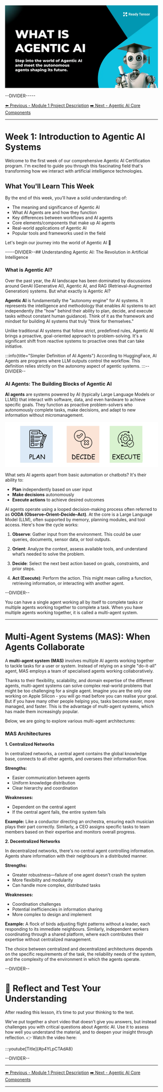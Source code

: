 ![AAIDC- What is agentic ai - hero.webp](AAIDC-%20What%20is%20agentic%20ai%20-%20hero.webp)

--DIVIDER-----

[⬅️ Previous - Module 1 Project Description](https://app.readytensor.ai/publications/4n07ViGCey0l)
[➡️ Next - Agentic AI Core Components](https://app.readytensor.ai/publications/O8OHY0ehCvdr)

---

# Week 1: Introduction to Agentic AI Systems

Welcome to the first week of our comprehensive Agentic AI Certification program. I'm excited to guide you through this fascinating field that's transforming how we interact with artificial intelligence technologies.

## What You'll Learn This Week

By the end of this week, you'll have a solid understanding of:

- The meaning and significance of Agentic AI
- What AI Agents are and how they function
- Key differences between workflows and AI agents
- Core elements/components that make up AI agents
- Real-world applications of Agentic AI
- Popular tools and frameworks used in the field

Let's begin our journey into the world of Agentic AI 🚀

-----DIVIDER--## Understanding Agentic AI: The Revolution in Artificial Intelligence

### What is Agentic AI?

Over the past year, the AI landscape has been dominated by discussions around GenAI (Generative AI), Agentic AI, and RAG (Retrieval-Augmented Generation) systems. But what exactly is Agentic AI?

**Agentic AI** is fundamentally the "autonomy engine" for AI systems. It represents the intelligence and methodology that enables AI systems to act independently (the "how" behind their ability to plan, decide, and execute tasks without constant human guidance). Think of it as the framework and mindset for building AI systems that truly "think for themselves."

Unlike traditional AI systems that follow strict, predefined rules, Agentic AI brings a proactive, goal-oriented approach to problem-solving. It's a significant shift from reactive systems to proactive ones that can take initiative.

:::info{title="Simpler Definition of AI Agents"}
According to HuggingFace, AI Agents are programs where LLM outputs control the workflow. This definition relies strictly on the autonomy aspect of agentic systems.
:::--DIVIDER--

### AI Agents: The Building Blocks of Agentic AI

**AI agents** are systems powered by AI (typically Large Language Models or LLMS) that interact with software, data, and even hardware to achieve specific goals. They function as proactive problem-solvers who autonomously complete tasks, make decisions, and adapt to new information without micromanagement.

![plan-decide-execute.jpg](plan-decide-execute.jpg)

What sets AI agents apart from basic automation or chatbots?
It's their ability to:

- **Plan** independently based on user input
- **Make decisions** autonomously
- **Execute actions** to achieve desired outcomes

AI agents operate using a looped decision-making process often referred to as **OODA (Observe–Orient–Decide–Act)**. At the core is a Large Language Model (LLM), often supported by memory, planning modules, and tool access. Here's how the cycle works:

1.  **Observe**: Gather input from the environment. This could be user queries, documents, sensor data, or tool outputs.

2.  **Orient**: Analyze the context, assess available tools, and understand what’s needed to solve the problem.

3.  **Decide**: Select the next best action based on goals, constraints, and prior steps.

4.  **Act (Execute)**: Perform the action. This might mean calling a function, retrieving information, or interacting with another agent.

--DIVIDER--

You can have a single agent working all by itself to complete tasks or multiple agents working together to complete a task. When you have multiple agents working together, it is called a multi-agent system.

---

# Multi-Agent Systems (MAS): When Agents Collaborate

A **multi-agent system (MAS)** involves multiple AI agents working together to tackle tasks for a user or system. Instead of relying on a single "do-it-all" agent, MAS employs a team of specialised agents working collaboratively.

Thanks to their flexibility, scalability, and domain expertise of the different agents, multi-agent systems can solve complex real-world problems that might be too challenging for a single agent. Imagine you are the only one working on Apple Silicon - you will go mad before you can realise your goal. But if you have many other people helping you, tasks become easier, more managed, and faster. This is the advantage of multi-agent systems, which has made them increasingly popular.

Below, we are going to explore various multi-agent architectures:

### MAS Architectures

**1. Centralized Networks**

In centralized networks, a central agent contains the global knowledge base, connects to all other agents, and oversees their information flow.

**Strengths:**

- Easier communication between agents
- Uniform knowledge distribution
- Clear hierarchy and coordination

**Weaknesses:**

- Dependent on the central agent
- If the central agent fails, the entire system fails

**Example:** Like a conductor directing an orchestra, ensuring each musician plays their part correctly. Similarly, a CEO assigns specific tasks to team members based on their expertise and monitors overall progress.

**2. Decentralized Networks**

In decentralized networks, there's no central agent controlling information. Agents share information with their neighbours in a distributed manner.

**Strengths:**

- Greater robustness—failure of one agent doesn't crash the system
- More flexibility and modularity
- Can handle more complex, distributed tasks

**Weaknesses:**

- Coordination challenges
- Potential inefficiencies in information sharing
- More complex to design and implement

**Example:** A flock of birds adjusting flight patterns without a leader, each responding to its immediate neighbours. Similarly, independent workers coordinating through a shared platform, where each contributes their expertise without centralized management.

The choice between centralized and decentralized architectures depends on the specific requirements of the task, the reliability needs of the system, and the complexity of the environment in which the agents operate.

--DIVIDER--

# 🎥 Reflect and Test Your Understanding

After reading this lesson, it’s time to put your thinking to the test.

We’ve put together a short video that doesn’t give you answers, but instead challenges you with critical questions about Agentic AI. Use it to assess how well you understand the material, and to deepen your insight through reflection. 👉 Watch the video here:

:::youtube[Title]{#p4YLpCTAdA8}

--DIVIDER--

---

[⬅️ Previous - Module 1 Project Description](https://app.readytensor.ai/publications/4n07ViGCey0l)
[➡️ Next - Agentic AI Core Components](https://app.readytensor.ai/publications/O8OHY0ehCvdr)

---
